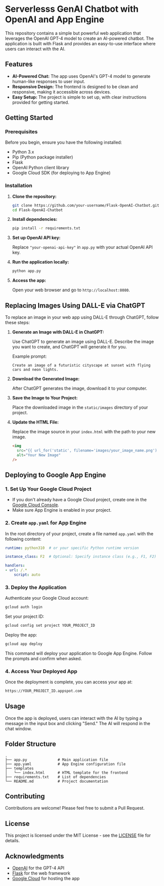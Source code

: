 # Serverlesss GenAI Chatbot with OpenAI and App Engine

This repository contains a simple but powerful web application that leverages the OpenAI GPT-4 model to create an AI-powered chatbot. The application is built with Flask and provides an easy-to-use interface where users can interact with the AI.

## Features

- **AI-Powered Chat:** The app uses OpenAI's GPT-4 model to generate human-like responses to user input.
- **Responsive Design:** The frontend is designed to be clean and responsive, making it accessible across devices.
- **Easy Setup:** The project is simple to set up, with clear instructions provided for getting started.

## Getting Started

### Prerequisites

Before you begin, ensure you have the following installed:

- Python 3.x
- Pip (Python package installer)
- Flask
- OpenAI Python client library
- Google Cloud SDK (for deploying to App Engine)

### Installation

1. **Clone the repository:**

   ```bash
   git clone https://github.com/your-username/Flask-OpenAI-Chatbot.git
   cd Flask-OpenAI-Chatbot
   ```

2. **Install dependencies:**

   ```bash
   pip install -r requirements.txt
   ```

3. **Set up OpenAI API key:**

   Replace `"your-openai-api-key"` in `app.py` with your actual OpenAI API key.

4. **Run the application locally:**

   ```bash
   python app.py
   ```

5. **Access the app:**

   Open your web browser and go to `http://localhost:8080`.

## Replacing Images Using DALL-E via ChatGPT

To replace an image in your web app using DALL-E through ChatGPT, follow these steps:

1. **Generate an Image with DALL-E in ChatGPT:**

   Use ChatGPT to generate an image using DALL-E. Describe the image you want to create, and ChatGPT will generate it for you.

   Example prompt:

   ```text
   Create an image of a futuristic cityscape at sunset with flying cars and neon lights.
   ```

2. **Download the Generated Image:**

   After ChatGPT generates the image, download it to your computer.

3. **Save the Image to Your Project:**

   Place the downloaded image in the `static/images` directory of your project.

4. **Update the HTML File:**

   Replace the image source in your `index.html` with the path to your new image.

   ```html
   <img
     src="{{ url_for('static', filename='images/your_image_name.png') }}"
     alt="Your New Image"
   />
   ```

## Deploying to Google App Engine

### 1. Set Up Your Google Cloud Project

- If you don't already have a Google Cloud project, create one in the [Google Cloud Console](https://console.cloud.google.com/).
- Make sure App Engine is enabled in your project.

### 2. Create `app.yaml` for App Engine

In the root directory of your project, create a file named `app.yaml` with the following content:

```yaml
runtime: python310  # or your specific Python runtime version

instance_class: F2  # Optional: Specify instance class (e.g., F1, F2)

handlers:
- url: /.*
    script: auto
```

### 3. Deploy the Application

Authenticate your Google Cloud account:

```bash
gcloud auth login
```

Set your project ID:

```bash
gcloud config set project YOUR_PROJECT_ID
```

Deploy the app:

```bash
gcloud app deploy
```

This command will deploy your application to Google App Engine. Follow the prompts and confirm when asked.

### 4. Access Your Deployed App

Once the deployment is complete, you can access your app at:

```bash
https://YOUR_PROJECT_ID.appspot.com
```

## Usage

Once the app is deployed, users can interact with the AI by typing a message in the input box and clicking "Send." The AI will respond in the chat window.

## Folder Structure

```plaintext
.
├── app.py              # Main application file
├── app.yaml            # App Engine configuration file
├── templates
│   └── index.html      # HTML template for the frontend
├── requirements.txt    # List of dependencies
└── README.md           # Project documentation
```

## Contributing

Contributions are welcome! Please feel free to submit a Pull Request.

## License

This project is licensed under the MIT License - see the [LICENSE](https://opensource.org/licenses/MIT) file for details.

## Acknowledgments

- [OpenAI](https://openai.com/) for the GPT-4 API
- [Flask](https://flask.palletsprojects.com/) for the web framework
- [Google Cloud](https://cloud.google.com/) for hosting the app
